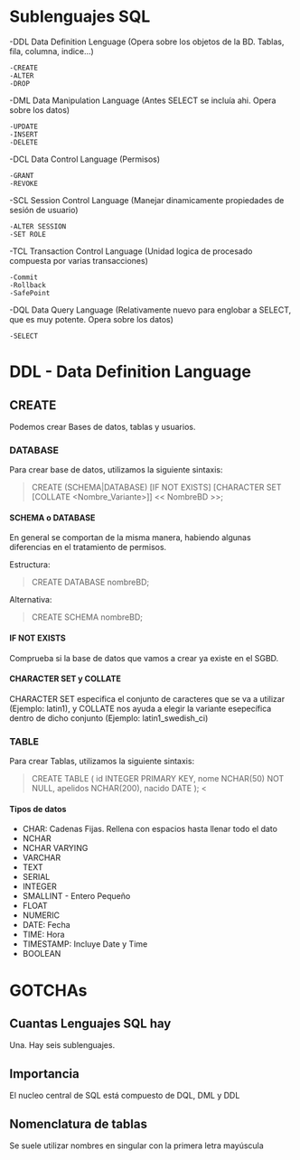 # Sublenguajes SQL
-DDL Data Definition Lenguage (Opera sobre los objetos de la BD. Tablas, fila, columna, indice...)

	-CREATE
	-ALTER
	-DROP

-DML Data Manipulation Language (Antes SELECT se incluía ahi. Opera sobre los datos)

	-UPDATE 
	-INSERT
	-DELETE

-DCL Data Control Language (Permisos)

	-GRANT
	-REVOKE
	
-SCL Session Control Language (Manejar dinamicamente propiedades de sesión de usuario)

	-ALTER SESSION
	-SET ROLE
	
-TCL Transaction Control Language (Unidad logica de procesado compuesta por varias transacciones)

	-Commit
	-Rollback
	-SafePoint

-DQL Data Query Language (Relativamente nuevo para englobar a SELECT, que es muy potente. Opera sobre los datos)

	-SELECT

# DDL - Data Definition Language
## CREATE
Podemos crear Bases de datos, tablas y usuarios.
	
### DATABASE
Para crear base de datos, utilizamos la siguiente sintaxis:

> CREATE (SCHEMA|DATABASE) [IF NOT EXISTS] [CHARACTER SET <Nombre Charset> [COLLATE <Nombre_Variante>]] << NombreBD >>;

#### SCHEMA o DATABASE
En general se comportan de la misma manera, habiendo algunas diferencias en el tratamiento de permisos.

Estructura:
> CREATE DATABASE nombreBD;

Alternativa:
> CREATE SCHEMA nombreBD;

#### IF NOT EXISTS
Comprueba si la base de datos que vamos a crear ya existe en el SGBD.

#### CHARACTER SET y COLLATE
CHARACTER SET especifica el conjunto de caracteres que se va a utilizar (Ejemplo: latin1), y COLLATE nos ayuda a elegir la variante esepecífica dentro de dicho conjunto (Ejemplo: latin1_swedish_ci)

### TABLE
Para crear Tablas, utilizamos la siguiente sintaxis:

> CREATE TABLE <NombreTabla> (
	id INTEGER PRIMARY KEY,
	nome NCHAR(50) NOT NULL,
	apelidos NCHAR(200),
	nacido DATE
	); <
	
#### Tipos de datos
- CHAR: Cadenas Fijas. Rellena con espacios hasta llenar todo el dato
- NCHAR
- NCHAR VARYING
- VARCHAR
- TEXT
- SERIAL
- INTEGER
- SMALLINT - Entero Pequeño
- FLOAT
- NUMERIC
- DATE: Fecha
- TIME: Hora
- TIMESTAMP: Incluye Date y Time
- BOOLEAN

# GOTCHAs

## Cuantas Lenguajes SQL hay
Una. Hay seis sublenguajes.

## Importancia
El nucleo central de SQL está compuesto de DQL, DML y DDL

## Nomenclatura de tablas
Se suele utilizar nombres en singular con la primera letra mayúscula
